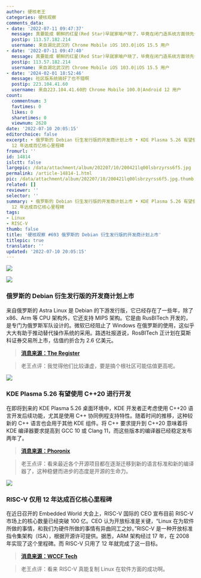 ```yaml
---
author: 硬核老王
categories: 硬核观察
comments_data:
- date: '2022-07-11 09:47:37'
  message: 真要能成 朝鲜的红星(Red Star)早就家喻户晓了，毕竟在闭门造系统方面领先十年。
  postip: 113.57.182.214
  username: 来自湖北武汉的 Chrome Mobile iOS 103.0|iOS 15.5 用户
- date: '2022-07-11 09:47:40'
  message: 真要能成 朝鲜的红星(Red Star)早就家喻户晓了，毕竟在闭门造系统方面领先十年。
  postip: 113.57.182.214
  username: 来自湖北武汉的 Chrome Mobile iOS 103.0|iOS 15.5 用户
- date: '2024-02-01 18:52:46'
  message: 社区版系统搞好了也不错啊
  postip: 223.104.41.60
  username: 来自223.104.41.60的 Chrome Mobile 100.0|Android 12 用户
count:
  commentnum: 3
  favtimes: 0
  likes: 0
  sharetimes: 0
  viewnum: 2620
date: '2022-07-10 20:05:15'
editorchoice: false
excerpt: • 俄罗斯的 Debian 衍生发行版的开发商计划上市 • KDE Plasma 5.26 有望使用 C++20 进行开发 • RISC-V 仅用
  12 年达成百亿核心里程碑
fromurl: ''
id: 14814
islctt: false
largepic: /data/attachment/album/202207/10/200421lq00lsbrzyrss6f5.jpg
permalink: /article-14814-1.html
pic: /data/attachment/album/202207/10/200421lq00lsbrzyrss6f5.jpg.thumb.jpg
related: []
reviewer: ''
selector: ''
summary: • 俄罗斯的 Debian 衍生发行版的开发商计划上市 • KDE Plasma 5.26 有望使用 C++20 进行开发 • RISC-V 仅用
  12 年达成百亿核心里程碑
tags:
- Linux
- RISC-V
thumb: false
title: '硬核观察 #693 俄罗斯的 Debian 衍生发行版的开发商计划上市'
titlepic: true
translator: ''
updated: '2022-07-10 20:05:15'
---
```


![](/data/attachment/album/202207/10/200421lq00lsbrzyrss6f5.jpg)


![](/data/attachment/album/202207/10/200429cbcjw77qrrrl1za8.jpg)


### 俄罗斯的 Debian 衍生发行版的开发商计划上市


来自俄罗斯的 Astra Linux 是 Debian 的下游发行版，它已经存在了一些年，除了 x86、Arm 等 CPU 架构外，它还支持 MIPS 架构。它是由 RusBITech 开发的，是专门为俄罗斯军队设计的。微软已经阻止了 Windows 在俄罗斯的使用，这似乎大大有助于推动替代操作系统的采用。路透社报道说，RosBITech 正计划在莫斯科证券交易所上市，估值约折合为 2.6 亿美元。



> 
> **[消息来源：The Register](https://www.theregister.com/2022/07/09/russian_debianderivative_vendor_plans_ipo/)**
> 
> 
> 



> 
> 老王点评：我觉得他们比较谦虚，要是搞个根社区可能估值更高呢。
> 
> 
> 


![](/data/attachment/album/202207/10/200438rw46y6n64agm0336.jpg)


### KDE Plasma 5.26 有望使用 C++20 进行开发


在即将到来的 KDE Plasma 5.26 桌面环境中，KDE 开发者正考虑使用 C++20 语言开发后续功能，尤其是使用 C++ 协同例程支持特性。随着时间的推移，这种较新的 C++ 语言也会用于其他 KDE 组件。将 C++ 要求提升到 C++20 意味着将 KDE 编译器要求提高到 GCC 10 或 Clang 11，而这些版本的编译器已经稳定发布两年了。



> 
> **[消息来源：Phoronix](https://www.phoronix.com/scan.php?page=news_item&px=KDE-Plasma-5.26-CPP20)**
> 
> 
> 



> 
> 老王点评：看来最近各个开源项目都在逐渐迁移到新的语言标准和新的编译器了，这种稳健而进步的态度是开源的生命力。
> 
> 
> 


![](/data/attachment/album/202207/10/200452dmennn82wxb6wn8b.jpg)


### RISC-V 仅用 12 年达成百亿核心里程碑


在近日召开的 Embedded World 大会上，RISC-V 国际的 CEO 宣布目前 RISC-V 市场上的核心数量已经突破 100 亿。CEO 认为开放标准是关键，“Linux 在为软件所做的事情，和我们为硬件所做的事情有异曲同工之妙。”RISC-V 是一种开放标准指令集架构（ISA），根据开源许可提供。据悉，ARM 架构经过 17 年，在 2008 年实现了这个里程碑。而 RISC-V 只用了 12 年就完成了这一目标。



> 
> **[消息来源：WCCF Tech](https://wccftech.com/x86-arm-rival-risc-v-architecture-ships-10-billion-cores/)**
> 
> 
> 



> 
> 老王点评：看来 RISC-V 真能复制 Linux 在软件方面的成功啊。
> 
> 
>